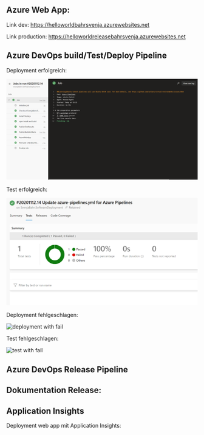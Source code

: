 ## Azure Web App:

Link dev: https://helloworldbahrsvenja.azurewebsites.net

Link production: https://helloworldreleasebahrsvenja.azurewebsites.net

## Azure DevOps build/Test/Deploy Pipeline

Deployment erfolgreich: 

 ![deployment succeeded](assets/deployment_succeeded.PNG)

Test erfolgreich: 

 ![test succeeded](assets/test_succeeded.PNG)

Deployment fehlgeschlagen:

 ![deployment with fail](Pictures/deploy_with_fail.PNG)

Test fehlgeschlagen: 

 ![test with fail](Pictures/test_with_fail.PNG)


## Azure DevOps Release Pipeline



## Dokumentation Release: 


## Application Insights
Deployment web app mit Application Insights: 
